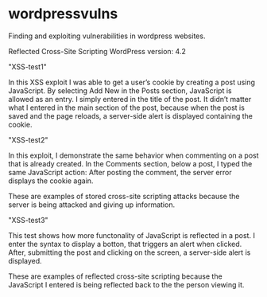 # wordpressvulns
Finding and exploiting vulnerabilities in wordpress websites.

Reflected Cross-Site Scripting
WordPress version: 4.2

"XSS-test1"

In this XSS exploit I was able to get a user’s cookie by creating a post using JavaScript.
By selecting Add New in the Posts section, JavaScript is allowed as an entry. I simply entered <body onload=alert(document.cookie)> in the title of the post. It didn’t matter what I entered in the main section of the post, because when the post is saved and the page reloads, a server-side alert is displayed containing the cookie.

"XSS-test2"

In this exploit, I demonstrate the same behavior when commenting on a post that is already created. 
In the Comments section, below a post, I typed the same JavaScript action: <body onload=alert(document.cookie)>
After posting the comment, the server error displays the cookie again.
  
These are examples of stored cross-site scripting attacks because the server is being attacked and giving up information.


"XSS-test3"

This test shows how more functonality of JavaScript is reflected in a post. I enter the syntax to display a botton, that triggers an alert when clicked. After, submitting the post and clicking on the screen, a server-side alert is displayed.

These are examples of reflected cross-site scripting because the JavaScript I entered is being reflected back to the the person viewing it.
